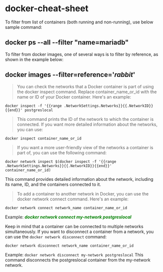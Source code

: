 # docker-cheat-sheet

To filter from list of containers (both running and non-running), use below sample command:
## docker ps --all --filter "name=mariadb"

To filter from docker images, one of several ways is to filter by reference, as shown in the example below:
## docker images --filter=reference='*rabbit*'

> You can check the networks that a Docker container is part of using the docker inspect command. 
Replace container_name_or_id with the name or ID of your Docker container. Here's an example:
```
docker inspect -f '{{range .NetworkSettings.Networks}}{{.NetworkID}}{{end}}' postgreslocal
```

> This command prints the ID of the network to which the container is connected. If you want more detailed information about the networks, you can use:
```
docker inspect container_name_or_id
```

> If you want a more user-friendly view of the networks a container is part of, you can use the following command:
```
docker network inspect $(docker inspect -f '{{range .NetworkSettings.Networks}}{{.NetworkID}}{{end}}' container_name_or_id)
```
This command provides detailed information about the network, including its name, ID, and the containers connected to it.

> To add a container to another network in Docker, you can use the docker network connect command. Here's an example:
```
docker network connect network_name container_name_or_id
```
Example: <b style='font-style:italic;color:green;font-weight:bold;'>docker network connect my-network postgreslocal</b>

Keep in mind that a container can be connected to multiple networks simultaneously. If you want to disconnect a container from a network, you can use the  `docker network disconnect` command:
```
docker network disconnect network_name container_name_or_id
```
Example: `docker network disconnect my-network postgreslocal` This command disconnects the postgreslocal container from the my-network network.
